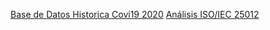 [Base de Datos Historica Covi19 2020](https://drive.google.com/file/d/1XqU_0XHLy1DXqx8Iw_sIMiB_WF9PL4B6/view?usp=sharing)
[Análisis ISO/IEC 25012](https://docs.google.com/spreadsheets/d/1NKREVEWeQxHn9AYQHmEdfbBbsX-KHuGSxhpWnCZ5zyE/edit?usp=sharing)

